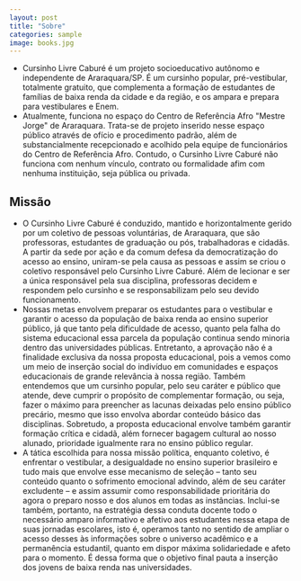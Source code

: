 ```yaml
---
layout: post
title: "Sobre"
categories: sample
image: books.jpg
---
```


- Cursinho Livre Caburé é um projeto socioeducativo autônomo e independente de Araraquara/SP. É um cursinho popular, pré-vestibular, totalmente gratuito, que complementa a formação de estudantes de famílias de baixa renda da cidade e da região, e os ampara e prepara para vestibulares e Enem.
- Atualmente, funciona no espaço do Centro de Referência Afro "Mestre Jorge" de Araraquara. Trata-se de projeto inserido nesse espaço público através de ofício e procedimento padrão, além de substancialmente recepcionado e acolhido pela equipe de funcionários do Centro de Referência Afro. Contudo, o Cursinho Livre Caburé não funciona com nenhum vínculo, contrato ou formalidade afim com nenhuma instituição, seja pública ou privada.

## Missão

- O Cursinho Livre Caburé é conduzido, mantido e horizontalmente gerido por um coletivo de pessoas voluntárias, de Araraquara, que são professoras, estudantes de graduação ou pós, trabalhadoras e cidadãs. A partir da sede por ação e da comum defesa da democratização do acesso ao ensino, uniram-se pela causa as pessoas e assim se criou o coletivo responsável pelo Cursinho Livre Caburé. Além de lecionar e ser a única responsável pela sua disciplina, professoras decidem e respondem pelo cursinho e se responsabilizam pelo seu devido funcionamento.
- Nossas metas envolvem preparar os estudantes para o vestibular e garantir o acesso da população de baixa renda ao ensino superior público, já que tanto pela dificuldade de acesso, quanto pela falha do sistema educacional essa parcela da população continua sendo minoria dentro das universidades públicas. Entretanto, a aprovação não é a finalidade exclusiva da nossa proposta educacional, pois a vemos como um meio de inserção social do indivíduo em comunidades e espaços educacionais de grande relevância à nossa região. Também entendemos que um cursinho popular, pelo seu caráter e público que atende, deve cumprir o propósito de complementar formação, ou seja, fazer o máximo para preencher as lacunas deixadas pelo ensino público precário, mesmo que isso envolva abordar conteúdo básico das disciplinas. Sobretudo, a proposta educacional envolve também garantir formação crítica e cidadã, além fornecer bagagem cultural ao nosso alunado, prioridade igualmente rara no ensino público regular.
- A tática escolhida para nossa missão política, enquanto coletivo, é enfrentar o vestibular, a desigualdade no ensino superior brasileiro e tudo mais que envolve esse mecanismo de seleção – tanto seu conteúdo quanto o sofrimento emocional advindo, além de seu caráter excludente – e assim assumir como responsabilidade prioritária do agora o preparo nosso e dos alunos em todas as instâncias. Inclui-se também, portanto, na estratégia dessa conduta docente todo o necessário amparo informativo e afetivo aos estudantes nessa etapa de suas jornadas escolares, isto é, operamos tanto no sentido de ampliar o acesso desses às informações sobre o universo acadêmico e a permanência estudantil, quanto em dispor máxima solidariedade e afeto para o momento. É dessa forma que o objetivo final pauta a inserção dos jovens de baixa renda nas universidades.